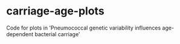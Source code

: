 # carriage-age-plots
Code for plots in 'Pneumococcal genetic variability influences age-dependent bacterial carriage'
